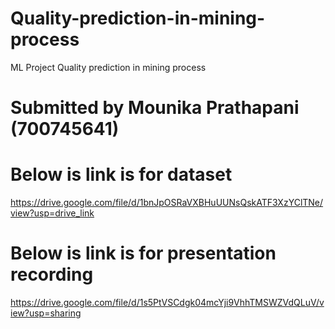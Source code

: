 # Quality-prediction-in-mining-process
ML Project Quality prediction in mining process
# Submitted by Mounika Prathapani (700745641)

# Below is link is for dataset
https://drive.google.com/file/d/1bnJpOSRaVXBHuUUNsQskATF3XzYClTNe/view?usp=drive_link

# Below is link is for presentation recording
https://drive.google.com/file/d/1s5PtVSCdgk04mcYji9VhhTMSWZVdQLuV/view?usp=sharing


